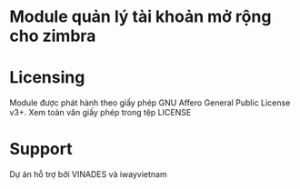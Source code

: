 # Module quản lý tài khoản mở rộng cho zimbra

# Licensing
Module được phát hành theo giấy phép GNU Affero General Public License v3+. Xem toàn văn giấy phép trong tệp LICENSE

# Support
Dự án hỗ trợ bởi VINADES và iwayvietnam
